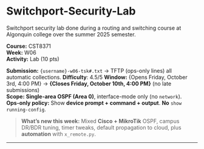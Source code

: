 # Switchport-Security-Lab
Switchport security lab done during a routing and switching course at Algonquin college over the summer 2025 semester.

**Course:** CST8371  
**Week:** W06  
**Activity:** Lab (10 pts)  

**Submission:** `{username}-w06-tsk#.txt` → TFTP (ops-only lines)  all automatic collections.
**Difficulty**:  4.5/5
**Window:** {Opens Friday, October 3rd, 4:00 PM} → **{Closes Friday, October 10th, 4:00 PM}** (no late submissions)  
**Scope:** **Single-area OSPF (Area 0)**, interface-mode only (no `network`).  
**Ops-only policy:** Show **device prompt + command + output**. **No** `show running-config`.

> **What’s new this week:** Mixed **Cisco + MikroTik** OSPF, campus DR/BDR tuning, timer tweaks, default propagation to cloud, plus **automation** with `x_remote.py`.

---
